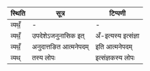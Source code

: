 | स्थिति | सूत्र | टिप्पणी |
| ----- | ------- | ------ |
| व्यथँ॒ | - | - |
| व्यथँ॒ | उपदेशेऽजनुनासिक इत् | अँ-इत्यस्य इत्संज्ञा |
| व्यथँ॒ | अनुदात्तङित आत्मनेपदम् | इति आत्मनेपदम् |
| व्यथ् | तस्य लोपः | इत्संज्ञकस्य लोपः |
